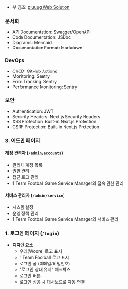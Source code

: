 - 부 참조: [pluuug Web Solution](https://www.behance.net/gallery/217243789/pluuug-Web-Solution-for-Outsourcing-Agency)


### 문서화
- API Documentation: Swagger/OpenAPI
- Code Documentation: JSDoc
- Diagrams: Mermaid
- Documentation Format: Markdown

### DevOps
- CI/CD: GitHub Actions
- Monitoring: Sentry
- Error Tracking: Sentry
- Performance Monitoring: Sentry

### 보안
- Authentication: JWT
- Security Headers: Next.js Security Headers
- XSS Protection: Built-in Next.js Protection
- CSRF Protection: Built-in Next.js Protection


### 3. 어드민 페이지

#### 계정 관리자 (`/admin/accounts`)
- 관리자 계정 목록
- 권한 관리
- 접근 로그 관리
- 1 Team Football Game Service Manager의 접속 권한 관리

#### 서비스 관리자 (`/admin/service`)
- 시스템 설정
- 운영 정책 관리
- 1 Team Football Game Service Manager의 서비스 관리



### 1. 로그인 페이지 (`/login`)
- **디자인 요소**
  - 우레(Woore) 로고 표시
  - 1 Team Football 로고 표시
  - 로그인 폼 (이메일/비밀번호)
  - "로그인 상태 유지" 체크박스
  - 로그인 버튼
  - 로그인 성공 시 대시보드로 자동 연결

